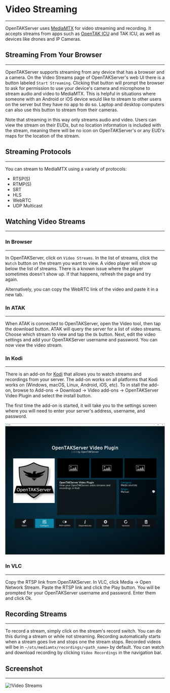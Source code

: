 # Video Streaming

***

OpenTAKServer uses [MediaMTX](https://github.com/bluenviron/mediamtx) for video streaming and recording. It accepts
streams from apps such as [OpenTAK ICU](https://github.com/brian7704/OpenTAK_ICU) and TAK ICU, as well as devices like drones and IP Cameras.

## Streaming From Your Browser

***

OpenTAKServer supports streaming from any device that has a browser and a camera. On the Video Streams page of
OpenTAKServer's web UI there is a button labeled `Start Streaming`. Clicking that button will prompt the browser to ask
for permission to use your device's camera and microphone to stream audio and video to MediaMTX. This is helpful in situations
where someone with an Android or iOS device would like to stream to other users on the server but they have no app to do so.
Laptop and desktop computers can also use this button to stream from their cameras.

Note that streaming in this way only streams audio and video. Users can view the stream on their EUDs, but no location
information is included with the stream, meaning there will be no icon on OpenTAKServer's or any EUD's maps for the location
of the stream.

## Streaming Protocols

***

You can stream to MediaMTX using a variety of protocols:

- RTSP(S)
- RTMP(S)
- SRT
- HLS
- WebRTC
- UDP Multicast

## Watching Video Streams

***

### In Browser

***

In OpenTAKServer, click on `Video Streams`. In the list of streams, click the `Watch` button on the stream you want to view.
A video player will show up below the list of streams. There is a known issue where the player sometimes doesn't show up.
If that happens, refresh the page and try again.

Alternatively, you can copy the WebRTC link of the video and paste it in a new tab.

### In ATAK

***

When ATAK is connected to OpenTAKServer, open the Video tool, then tap the download button. ATAK will query the server
for a list of video streams. Choose which stream to view and tap the `Ok` button. Next, edit the video settings and add your
OpenTAKServer username and password. You can now view the video stream.

### In Kodi

***

There is an add-on for [Kodi](https://kodi.tv/) that allows you to watch streams and recordings from your server. The add-on
works on all platforms that Kodi works on (Windows, macOS, Linux, Android, iOS, etc). To in stall the add-on, browse to
Add-ons -> Download -> Video add-ons -> OpenTAKServer Video Plugin and select the install button.

The first time the add-on is started, it will take you to the settings screen where you will need to enter your server's
address, username, and password.

![Kodi Add-on](images/kodi_screenshot_1.png)

### In VLC

***

Copy the RTSP link from OpenTAKServer. In VLC, click Media -> Open Network Stream. Paste the RTSP link and click the Play
button. You will be prompted for your OpenTAKServer username and password. Enter them and click Ok.

## Recording Streams

***

To record a stream, simply click on the stream's record switch. You can do this during a stream or while not streaming.
Recording automatically starts when a stream goes live and stops one the stream stops. Recorded videos will be in
`~/ots/mediamtx/recordings/<path_name>` by default. You can watch and download recording by clicking `Video Recordings`
in the navigation bar.

## Screenshot

***

![!Video Streams](images/video_streams.png)